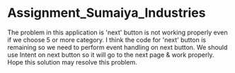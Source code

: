 # Assignment_Sumaiya_Industries
The problem in this application is 'next' button is not working properly even if we choose 5 or more category. 
I think the code for 'next' button is remaining so we need to perform event handling on next button.
We should use Intent on next button so it will go to the next page & work properly.  
Hope this solution may resolve this problem.
